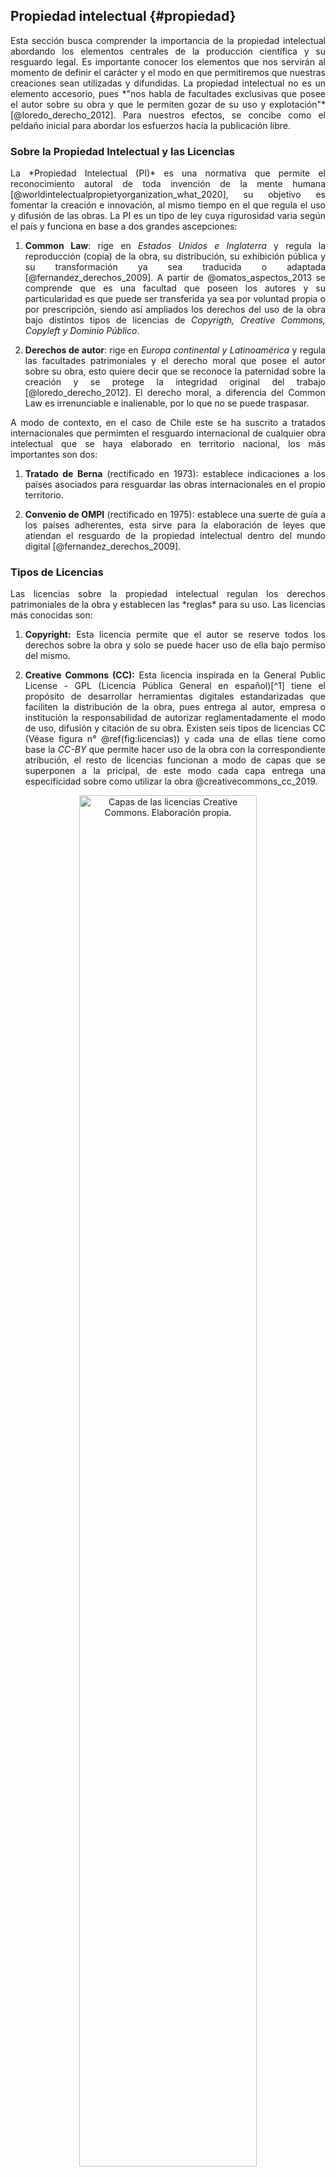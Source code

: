 ## Propiedad intelectual {#propiedad}

<div style="text-align: justify"> Esta sección busca comprender la importancia de la propiedad intelectual abordando los elementos centrales de la producción científica y su resguardo legal. Es importante conocer los elementos que nos servirán al momento de definir el carácter y el modo en que permitiremos que nuestras creaciones sean utilizadas y difundidas. La propiedad intelectual no es un elemento accesorio, pues *"nos habla de facultades exclusivas que posee el autor sobre su obra y que le permiten gozar de su uso y explotación"* [@loredo_derecho_2012]. Para nuestros efectos, se concibe como el peldaño inicial para abordar los esfuerzos hacia la publicación libre.<div/>

### Sobre la Propiedad Intelectual y las Licencias 

<div style="text-align: justify"> La *Propiedad Intelectual (PI)* es una normativa que permite el reconocimiento autoral de toda invención de la mente humana [@worldintelectualpropietyorganization_what_2020], su objetivo es fomentar la creación e innovación, al mismo tiempo en el que regula el uso y difusión de las obras. La PI es un tipo de ley cuya rigurosidad varia según el país y funciona en base a dos grandes ascepciones:

1.  **Common Law**: rige en *Estados Unidos e Inglaterra* y regula la reproducción (copia) de la obra, su distribución, su exhibición pública y su transformación ya sea traducida o adaptada [@fernandez_derechos_2009]. A partir de @omatos_aspectos_2013 se comprende que es una facultad que poseen los autores y su particularidad es que puede ser transferida ya sea por voluntad propia o por prescripción, siendo así ampliados los derechos del uso de la obra bajo distintos tipos de licencias de *Copyrigth, Creative Commons, Copyleft y Dominio Público*.

2.  **Derechos de autor**: rige en *Europa continental y Latinoamérica* y regula las facultades patrimoniales y el derecho moral que posee el autor sobre su obra, esto quiere decir que se reconoce la paternidad sobre la creación y se protege la integridad original del trabajo [@loredo_derecho_2012]. El derecho moral, a diferencia del Common Law es irrenunciable e inalienable, por lo que no se puede traspasar.

A modo de contexto, en el caso de Chile este se ha suscrito a tratados internacionales que permimten el resguardo internacional de cualquier obra intelectual que se haya elaborado en territorio nacional, los más importantes son dos:

1.  **Tratado de Berna** (rectificado en 1973): establece indicaciones a los países asociados para resguardar las obras internacionales en el propio territorio. 

2.  **Convenio de OMPI** (rectificado en 1975): establece una suerte de guía a los países adherentes, esta sirve para la elaboración de leyes que atiendan el resguardo de la propiedad intelectual dentro del mundo digital [@fernandez_derechos_2009].<div/>

### Tipos de Licencias

<div style="text-align: justify"> Las licencias sobre la propiedad intelectual regulan los derechos patrimoniales de la obra y establecen las *reglas* para su uso. Las licencias más conocidas son:

1.  **Copyright:** Esta licencia permite que el autor se reserve todos los derechos sobre la obra y solo se puede hacer uso de ella bajo permiso del mismo.

2.  **Creative Commons (CC):** Esta licencia inspirada en la General Public License - GPL (Licencia Pública General en español)[^1] tiene el propósito de desarrollar herramientas digitales estandarizadas que faciliten la distribución de la obra, pues entrega al autor, empresa o institución la responsabilidad de autorizar reglamentadamente el modo de uso, difusión y citación de su obra. Existen seis tipos de licencias CC (Véase figura n° \@ref(fig:licencias)) y cada una de ellas tiene como base la *CC-BY* que permite hacer uso de la obra con la correspondiente atribución, el resto de licencias funcionan a modo de capas que se superponen a la pricipal, de este modo cada capa entrega una especificidad sobre como utilizar la obra @creativecommons_cc_2019.

<div class="figure" style="text-align: center">
<img src="images/licencias.png" alt="Capas de las licencias Creative Commons. Elaboración propia." width="75%" />
<p class="caption">(\#fig:licencias)Capas de las licencias Creative Commons. Elaboración propia.</p>
</div>

3.  **Copyleft:** Este tipo de licencia proviene del movimiento [*Open Access*](https://open-access.net/en/information-on-open-access/history-of-the-open-access-movement){target="_blank"} y se orienta a abrir el uso, aplicación, distribución y creación de obras. Además de permitir el uso libre, indica la obligación de que todo proyecto que nazca a partir del original contenga los principios del acceso abierto.

4.  **Dominio Público:** Si bien no corresponde a una licencia como tal, es un estado en el que la obra no posee protección patrimonial pues ha prescrito el plazo de su protección.<div/>

### El conocimiento es poder pero ¿De quién?

<div style="text-align: justify"> Tanto organismos de investigación pública como universidades crean conocimiento científico por medio de la investigación y la docencia con el fin de aportar al bien público. Si bien, la apertura de las publicaciones puede ser lo ideal para tales objetivos, en ocasiones la confidencialidad de los resultados científicos permite a sus autores obtener beneficios económicos de su trabajo. Sin importar cuál sea el camino, la propiedad intelectual juega un papel importante al orientar la toma de decisiones en torno al desarrollo, difusión y utilización del conocimiento intelectual [@wipo_frequently_2020]. Por ello contar con una política intelectual de calidad es el primer paso para gestionar estratégicamente la difusión y transferencia de los resultados científicos.

A continuación, se presentan dos experiencias chilenas que se consideran como buenas prácticas en términos de políticas institucionales, pues promueven la apertura de publicaciones.

#### **Política de Acceso Abierto de ANID** {-}

La [*Agencia Nacional de Investigación y Desarrollo (ANID)*](https://www.anid.cl/){target="_blank"} que nace en 2020 como una estructura que reemplaza a la *Comisión Nacional de Investigación Científica y Tecnológica (CONICYT)*, es hoy la institución que encabeza el *Ministerio de Ciencia, Tecnología, Conocimiento e Innovación*. Siguiendo el legado de su antecesora, su objetivo es apoyar con recursos al desarrollo de la ciencia y la innovación en Chile. Desde el 2021, bajo el principio de que todo conocimiento generado con fondos públicos debe resultar en beneficios para la sociedad, ANID ha implementado una *Política de Acceso Abierto* con el objetivo de asegurar la disponibilidad del conocimiento científico que resulte de investigaciones financiadas por la institución [@agencianacionaldeinvestigacionydesarrollo_consulta_2020]. Esta política busca ser un curso de acción *progresivo* implementado en dos fases: 

*  **Fase I**: En el plazo inicial de dos años se pretende incentivar la apertura de las publicaciones y sus datos. Esta primera fase servirá para la recopilación de antecedentes sobre el uso y gastos asociados a la investigación abierta. En esta primera etapa de la política toman gran relevancia los principios *FAIR*. FAIR es la abreviatura en lengua inglesa para referirse a Findability, Accessibility, Interoperability y Reusability (Encontrable, Accesible, Interoperable y Reutilizable). El diseño de estos principios tienen el objetivo de ser una guía medible para que los investigadores realicen una eficaz gestión de los datos, para que posteriormente puedan ser replicados [@wilkinson_fair_2016].

*  **Fase II**: Los resultados de la primera fase servirán para que en la segunda se implemente - de manera más rigurosa - la publicación libre mediante la *"Ruta Dorada"*, la cual corresponde a un formato de publicación que permite eliminar los periodos de embargo, dejando las publicaciones disponibles en acceso abierto de manera inmediata tras el pago del *Article Processing Charges - APC* a las editoriales. El APC es una tarifa que costea el procesamiento del artículo final para que se adapte al diseño de la revista y en ocasiones, son las propias instituciones públicas las que costean el APC, devolviendo así un monto no menor a las editoriales. En la sección de [Herramientas Para Públicar](https://lisa-coes.github.io/open-access/herramientas-para-publicar.html) profundizaremos en ello.

ANID  ha detectado de manera temprana el conflicto que acarrea la industria editorial, la cual lidera un mercado donde los conocimientos se tranzan como un bien, beneficiendo principalmente a las editoriales con un alto margen de ganancias y es por ello que en el documento mismo se especifica: 

> *"Esta política busca ser un curso de acción que esté en constante revisión y que permita, de manera progresiva, avanzar hacia un sistema transparente y abierto, donde el acceso, la re-utilización y la constante oferta de nueva información y datos científicos contribuyan de manera real y concreta al desarrollo social, cultural, científico y económico de Chile"* [@anid_propuesta_2020].

#### **Repositorio Institucional, Universidad de Chile** {-}

La Universidad de Chile es la institución de educación superior pionera en desarrollar un repositorio institucional abierto. Este recoge documentos digitales e impresos con previa autorización, tales como tesis de pregrado y postgrado, pre y post-print, libros y capítulos, material didáctico y presentaciones, informes técnicos, recursos audiovisuales e imágenes. El [Repositorio Académico de la Universidad de Chile](http://repositorio.uchile.cl/){target="_blank"} conserva, difunde y proporciona acceso a material científico generado por docentes e investigadores de la institución y cuenta actualmente con más de 68.000 publicaciones.

Este repositorio académico hace uso de un protocolo de interoperabilidad que permite que se conecte con otros, ello con el propósito de incrementar la visibilidad de los documentos y bajo este objetivo, los autores deben proteger sus obras con licencias *Creative-Commons*, de este modo aseguran el reconocimiento e identificación de la propiedad intelectual y favorece la visibilidad del trabajo.

Ambos ejemplos de políticas institucionales proveen una exitosa colaboración entre el mundo científico y el público general, ya que orientan la toma de decisiones al finalizar el ejercicio investigativo y permiten la apertura del conocimiento. Según @alperin_indicadores_2014, en América Latina se ha desarrollado el ejercicio del Open Access mediante el financiamiento - casi exclusivo - de agencias estatales y agencias de cooperación internacional. Sus resultados se publican principalmente en revistas locales o repositorios regionales, un ejemplo de ello es Argentina, país donde el 80% de los artículos científicos se encuentran indexados en revistas locales [@alperin_indicadores_2014], ya que la nación se ha inclinado en promover políticas de autoarchivo como la *Ley Nacional de Repositorios* promulgada en 2013 y la creación del *Sistema Nacional de Repositorios Digitales* creado en 2011 [@monti_acceso_2020]. 

La evidencia de cuenta de que para el caso Latinoamericano, son los organismos universitarios y de investigación pública los responsables de desarrollar eficaces políticas de ciencia abierta con el objetivo de aportar a la libre circulación de los resultados científicos, pues dentro de sus beneficios como se ilustra en la figura n° \@ref(fig:beneficios) no solo se evidencia la mayor exposición de los trabajos científicos, también existe un aporte en terminos de desarrollo a nivel país, influencia de políticas, entre otros aspectos positivos.<div/>

<div class="figure" style="text-align: center">
<img src="images/OpenAccess.png" alt=" Beneficios del Open Access. Traducción propia en base a Kingsley, D. &amp; Brown, S. (2021)." width="100%" />
<p class="caption">(\#fig:beneficios) Beneficios del Open Access. Traducción propia en base a Kingsley, D. & Brown, S. (2021).</p>
</div>
[^1]: La *General Public License* es una licencia elaborada por el sistema operativo [GNU](https://www.gnu.org/licenses/){target="_blank"} y su objetivo es permitir el uso de software y códigos de libre acceso. GNU es un sistema libre que busca ser compatible con Unix, otro sistema operativo que se caracteriza por ser portable, multitarea y multiusuario [@blanca_informatica_2019].
